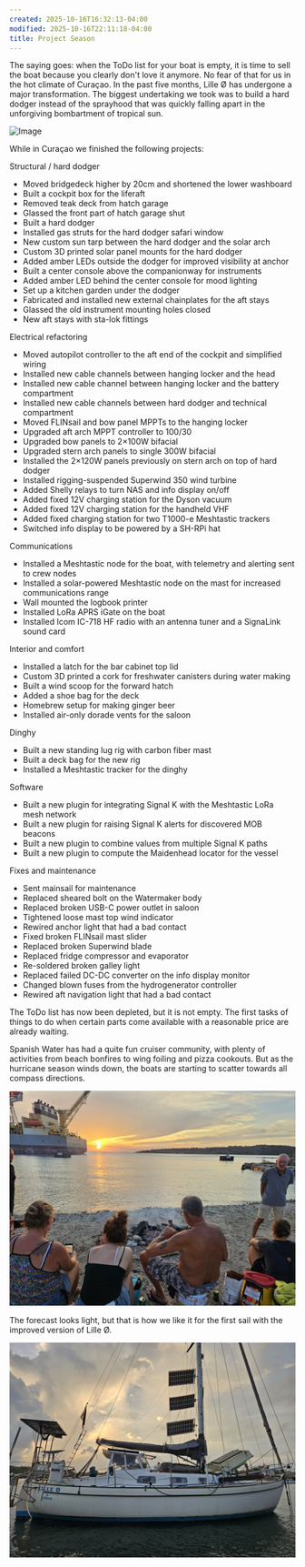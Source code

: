 ```yaml
---
created: 2025-10-16T16:32:13-04:00
modified: 2025-10-16T22:11:18-04:00
title: Project Season
---
```


The saying goes: when the ToDo list for your boat is empty, it is time to sell the boat because you clearly don't love it anymore. No fear of that for us in the hot climate of Curaçao. In the past five months, Lille Ø has undergone a major transformation. The biggest undertaking we took was to build a hard dodger instead of the sprayhood that was quickly falling apart in the unforgiving bombartment of tropical sun.

![Image](../2025/63cc338ed92ab1715b0206f5b39ca6e5.jpg) 

While in Curaçao we finished the following projects:

Structural / hard dodger

- Moved bridgedeck higher by 20cm and shortened the lower washboard 
- Built a cockpit box for the liferaft
- Removed teak deck from hatch garage
- Glassed the front part of hatch garage shut
- Built a hard dodger
- Installed gas struts for the hard dodger safari window
- New custom sun tarp between the hard dodger and the solar arch
- Custom 3D printed solar panel mounts for the hard dodger
- Added amber LEDs outside the dodger for improved visibility at anchor
- Built a center console above the companionway for instruments
- Added amber LED behind the center console for mood lighting
- Set up a kitchen garden under the dodger
- Fabricated and installed new external chainplates for the aft stays
- Glassed the old instrument mounting holes closed
- New aft stays with sta-lok fittings

Electrical refactoring

- Moved autopilot controller to the aft end of the cockpit and simplified wiring 
- Installed new cable channels between hanging locker and the head
- Installed new cable channel between hanging locker and the battery compartment 
- Installed new cable channels between hard dodger and technical compartment
- Moved FLINsail and bow panel MPPTs to the hanging locker
- Upgraded aft arch MPPT controller to 100/30
- Upgraded bow panels to 2×100W bifacial
- Upgraded stern arch panels to single 300W bifacial
- Installed the 2×120W panels previously on stern arch on top of hard dodger
- Installed rigging-suspended Superwind 350 wind turbine
- Added Shelly relays to turn NAS and info display on/off
- Added fixed 12V charging station for the Dyson vacuum
- Added fixed 12V charging station for the handheld VHF
- Added fixed charging station for two T1000-e Meshtastic trackers
- Switched info display to be powered by a SH-RPi hat

Communications

- Installed a Meshtastic node for the boat, with telemetry and alerting sent to crew nodes
- Installed a solar-powered Meshtastic node on the mast for increased communications range
- Wall mounted the logbook printer
- Installed LoRa APRS iGate on the boat
- Installed Icom IC-718 HF radio with an antenna tuner and a SignaLink sound card

Interior and comfort

- Installed a latch for the bar cabinet top lid
- Custom 3D printed a cork for freshwater canisters during water making
- Built a wind scoop for the forward hatch
- Added a shoe bag for the deck
- Homebrew setup for making ginger beer
- Installed air-only dorade vents for the saloon

Dinghy

- Built a new standing lug rig with carbon fiber mast
- Built a deck bag for the new rig
- Installed a Meshtastic tracker for the dinghy

Software

- Built a new plugin for integrating Signal K with the Meshtastic LoRa mesh network
- Built a new plugin for raising Signal K alerts for discovered MOB beacons
- Built a new plugin to combine values from multiple Signal K paths
- Built a new plugin to compute the Maidenhead locator for the vessel

Fixes and maintenance 

- Sent mainsail for maintenance 
- Replaced sheared bolt on the Watermaker body
- Replaced broken USB-C power outlet in saloon
- Tightened loose mast top wind indicator
- Rewired anchor light that had a bad contact
- Fixed broken FLINsail mast slider
- Replaced broken Superwind blade
- Replaced fridge compressor and evaporator
- Re-soldered broken galley light
- Replaced failed DC-DC converter on the info display monitor
- Changed blown fuses from the hydrogenerator controller
- Rewired aft navigation light that had a bad contact

The ToDo list has now been depleted, but it is not empty. The first tasks of things to do when certain parts come available with a reasonable price are already waiting.

Spanish Water has had a quite fun cruiser community, with plenty of activities from beach bonfires to wing foiling and pizza cookouts. But as the hurricane season winds down, the boats are starting to scatter towards all compass directions.

![Image](../2025/7140fe51c624d826136481f17ef970e1.jpg) 

The forecast looks light, but that is how we like it for the first sail with the improved version of Lille Ø.

![Image](../2025/5e526251bdbea7546418ac0631839e52.jpg)

